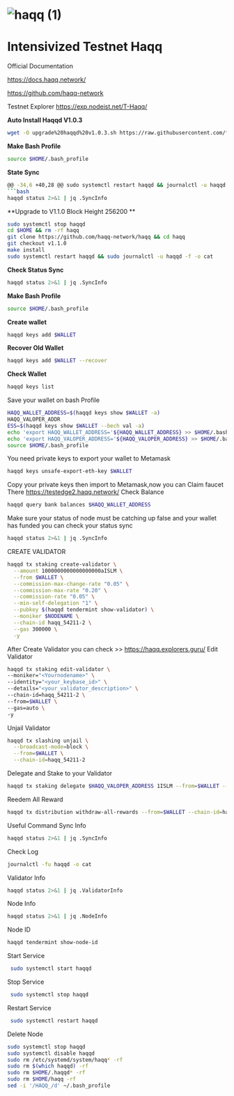 # ![haqq (1)](https://user-images.githubusercontent.com/104348282/188024190-b43f56d0-2dc6-4e4a-be0e-a7e9f615f751.png)
# Intensivized Testnet Haqq




 Official Documentation

 https://docs.haqq.network/

 https://github.com/haqq-network

 Testnet Explorer https://exp.nodeist.net/T-Haqq/


**Auto Install Haqqd V1.0.3**
```bash
wget -O upgrade%20haqqd%20v1.0.3.sh https://raw.githubusercontent.com/fatalbar/Testnet-validator/main/Haqq%20intensivized%20testnet/upgrade%20haqqd%20v1.0.3.sh && chmod +x upgrade%20haqqd%20v1.0.3.sh && ./upgrade%20haqqd%20v1.0.3.sh
```

**Make Bash Profile**
```bash
source $HOME/.bash_profile
```

**State Sync**
```bash
@@ -34,6 +40,28 @@ sudo systemctl restart haqqd && journalctl -u haqqd -f -o cat
```bash
haqqd status 2>&1 | jq .SyncInfo
```

**Upgrade to V1.1.0 Block Height 256200  **
```bash
sudo systemctl stop haqqd
cd $HOME && rm -rf haqq
git clone https://github.com/haqq-network/haqq && cd haqq
git checkout v1.1.0
make install
sudo systemctl restart haqqd && sudo journalctl -u haqqd -f -o cat
```

**Check Status Sync**
```bash
haqqd status 2>&1 | jq .SyncInfo
```

**Make Bash Profile**
```bash
source $HOME/.bash_profile
```

**Create wallet**
```bash
haqqd keys add $WALLET
```
**Recover Old Wallet**
```bash
haqqd keys add $WALLET --recover
```
**Check Wallet**
```bash
haqqd keys list
```

Save your wallet on bash Profile
```bash
HAQQ_WALLET_ADDRESS=$(haqqd keys show $WALLET -a)
HAQQ_VALOPER_ADDR
ESS=$(haqqd keys show $WALLET --bech val -a)
echo 'export HAQQ_WALLET_ADDRESS='${HAQQ_WALLET_ADDRESS} >> $HOME/.bash_profile
echo 'export HAQQ_VALOPER_ADDRESS='${HAQQ_VALOPER_ADDRESS} >> $HOME/.bash_profile
source $HOME/.bash_profile
```
You need private keys to export your wallet to Metamask
```bash
haqqd keys unsafe-export-eth-key $WALLET
```
Copy your private keys then import to Metamask,now you can Claim faucet There https://testedge2.haqq.network/
Check Balance
```bash
haqqd query bank balances $HAQQ_WALLET_ADDRESS
```
Make sure your status of node must be catching up false and your wallet has funded you can check your status sync
```bash
haqqd status 2>&1 | jq .SyncInfo
```
CREATE VALIDATOR
```bash
haqqd tx staking create-validator \
  --amount 1000000000000000000aISLM \
  --from $WALLET \
  --commission-max-change-rate "0.05" \
  --commission-max-rate "0.20" \
  --commission-rate "0.05" \
  --min-self-delegation "1" \
  --pubkey $(haqqd tendermint show-validator) \
  --moniker $NODENAME \
  --chain-id haqq_54211-2 \
  --gas 300000 \
  -y
```
After Create Validator you can check >> https://haqq.explorers.guru/
Edit Validator
```bash
haqqd tx staking edit-validator \
--moniker="<Yournodename>" \
--identity="<your_keybase_id>" \
--details="<your_validator_description>" \
--chain-id=haqq_54211-2 \
--from=$WALLET \
--gas=auto \
-y 
```
Unjail Validator
```bash
haqqd tx slashing unjail \
  --broadcast-mode=block \
  --from=$WALLET \
  --chain-id=haqq_54211-2
```

Delegate and Stake to your Validator
```bash
haqqd tx staking delegate $HAQQ_VALOPER_ADDRESS 1ISLM --from=$WALLET --chain-id=haqq_54211-2
```
Reedem All Reward
```bash
haqqd tx distribution withdraw-all-rewards --from=$WALLET --chain-id=haqq_54211-2
```
Useful Command
Sync Info
```bash
haqqd status 2>&1 | jq .SyncInfo
```
Check Log
```bash
journalctl -fu haqqd -o cat
```

Validator Info
```bash
haqqd status 2>&1 | jq .ValidatorInfo
```
Node Info
```bash
haqqd status 2>&1 | jq .NodeInfo
```
Node ID
```bash
haqqd tendermint show-node-id
```
Start Service
```bash
 sudo systemctl start haqqd
```

Stop Service
```bash
 sudo systemctl stop haqqd
```
Restart Service
```bash
 sudo systemctl restart haqqd
```
Delete Node
```bash
sudo systemctl stop haqqd
sudo systemctl disable haqqd
sudo rm /etc/systemd/system/haqq* -rf
sudo rm $(which haqqd) -rf
sudo rm $HOME/.haqqd* -rf
sudo rm $HOME/haqq -rf
sed -i '/HAQQ_/d' ~/.bash_profile
```













